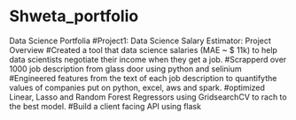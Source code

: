 # Shweta_portfolio
Data Science Portfolia
#Project1: Data Science Salary Estimator: Project Overview
 #Created a tool that data science salaries (MAE ~ $ 11k) to help data scientists negotiate their income when they get a job.
 #Scrapperd over 1000 job description from glass door using python and selinium
 #Engineered features from the text of each job description to quantifythe values of companies put on python, excel, aws and spark.
 #optimized Linear, Lasso and Random Forest Regressors using GridsearchCV to rach to the best model.
 #Build a client facing API using flask
